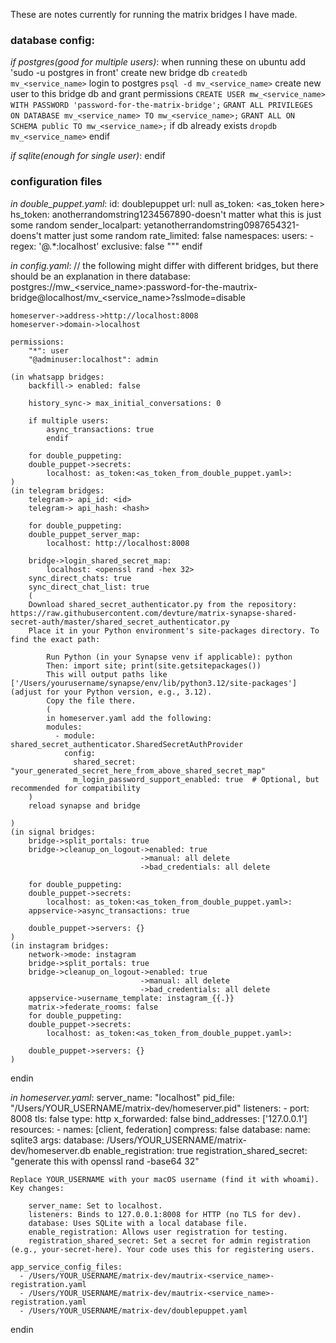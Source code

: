 These are notes currently for running the matrix bridges I have made.



### database config:

*if postgres(good for multiple users)*:
when running these on ubuntu add 'sudo -u postgres in front'
create new bridge db
```createdb mv_<service_name>```
login to postgres
```psql -d mv_<service_name>```
create new user to this bridge db and grant permissions
```CREATE USER mw_<service_name> WITH PASSWORD 'password-for-the-matrix-bridge';```
```GRANT ALL PRIVILEGES ON DATABASE mv_<service_name> TO mw_<service_name>;```
```GRANT ALL ON SCHEMA public TO mw_<service_name>;```
if db already exists
```dropdb mv_<service_name>```
endif

*if sqlite(enough for single user)*:
endif

### configuration files

*in double_puppet.yaml*:
    id: doublepuppet
    url: null
    as_token: <as_token here> 
    hs_token: anotherrandomstring1234567890-doesn't matter what this is just some random
    sender_localpart: yetanotherrandomstring0987654321-doens't matter just some random
    rate_limited: false
    namespaces:
      users:
      - regex: '@.*:localhost'
        exclusive: false
    """
endif

*in config.yaml*:
    // the following might differ with different bridges, but there should be an explanation in there
    database: postgres://mw_<service_name>:password-for-the-mautrix-bridge@localhost/mv_<service_name>?sslmode=disable

    homeserver->address->http://localhost:8008
    homeserver->domain->localhost

    permissions:
        "*": user
        "@adminuser:localhost": admin

    (in whatsapp bridges:
        backfill-> enabled: false

        history_sync-> max_initial_conversations: 0

        if multiple users:
            async_transactions: true
            endif

        for double_puppeting:
        double_puppet->secrets:
            localhost: as_token:<as_token_from_double_puppet.yaml>:
    )
    (in telegram bridges:
        telegram-> api_id: <id>
        telegram-> api_hash: <hash>

        for double_puppeting:
        double_puppet_server_map:
            localhost: http://localhost:8008

        bridge->login_shared_secret_map:
            localhost: <openssl rand -hex 32>
        sync_direct_chats: true
        sync_direct_chat_list: true
        (
        Download shared_secret_authenticator.py from the repository: https://raw.githubusercontent.com/devture/matrix-synapse-shared-secret-auth/master/shared_secret_authenticator.py
        Place it in your Python environment's site-packages directory. To find the exact path:

            Run Python (in your Synapse venv if applicable): python
            Then: import site; print(site.getsitepackages())
            This will output paths like ['/Users/yourusername/synapse/env/lib/python3.12/site-packages'] (adjust for your Python version, e.g., 3.12).
            Copy the file there.
            (
            in homeserver.yaml add the following: 
            modules:
              - module: shared_secret_authenticator.SharedSecretAuthProvider
                config:
                  shared_secret: "your_generated_secret_here_from_above_shared_secret_map"
                  m_login_password_support_enabled: true  # Optional, but recommended for compatibility
        )
        reload synapse and bridge
        
    )
    (in signal bridges:
        bridge->split_portals: true
        bridge->cleanup_on_logout->enabled: true
                                 ->manual: all delete
                                 ->bad_credentials: all delete

        for double_puppeting:
        double_puppet->secrets:
            localhost: as_token:<as_token_from_double_puppet.yaml>:
        appservice->async_transactions: true

        double_puppet->servers: {}
    )
    (in instagram bridges:
        network->mode: instagram
        bridge->split_portals: true
        bridge->cleanup_on_logout->enabled: true
                                 ->manual: all delete
                                 ->bad_credentials: all delete
        appservice->username_template: instagram_{{.}}
        matrix->federate_rooms: false
        for double_puppeting:
        double_puppet->secrets:
            localhost: as_token:<as_token_from_double_puppet.yaml>:

        double_puppet->servers: {}
    )

        

endin

*in homeserver.yaml*:
    server_name: "localhost"
    pid_file: "/Users/YOUR_USERNAME/matrix-dev/homeserver.pid"
    listeners:
      - port: 8008
        tls: false
        type: http
        x_forwarded: false
        bind_addresses: ['127.0.0.1']
        resources:
          - names: [client, federation]
            compress: false
    database:
      name: sqlite3
      args:
        database: /Users/YOUR_USERNAME/matrix-dev/homeserver.db
    enable_registration: true
    registration_shared_secret: "generate this with openssl rand -base64 32"

    Replace YOUR_USERNAME with your macOS username (find it with whoami). Key changes:

        server_name: Set to localhost.
        listeners: Binds to 127.0.0.1:8008 for HTTP (no TLS for dev).
        database: Uses SQLite with a local database file.
        enable_registration: Allows user registration for testing.
        registration_shared_secret: Set a secret for admin registration (e.g., your-secret-here). Your code uses this for registering users.

    app_service_config_files:
      - /Users/YOUR_USERNAME/matrix-dev/mautrix-<service_name>-registration.yaml
      - /Users/YOUR_USERNAME/matrix-dev/mautrix-<service_name>-registration.yaml
      - /Users/YOUR_USERNAME/matrix-dev/doublepuppet.yaml

endin

